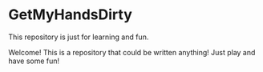 # GetMyHandsDirty
This repository is just for learning and fun.

Welcome! This is a repository that could be written anything!
Just play and have some fun!

